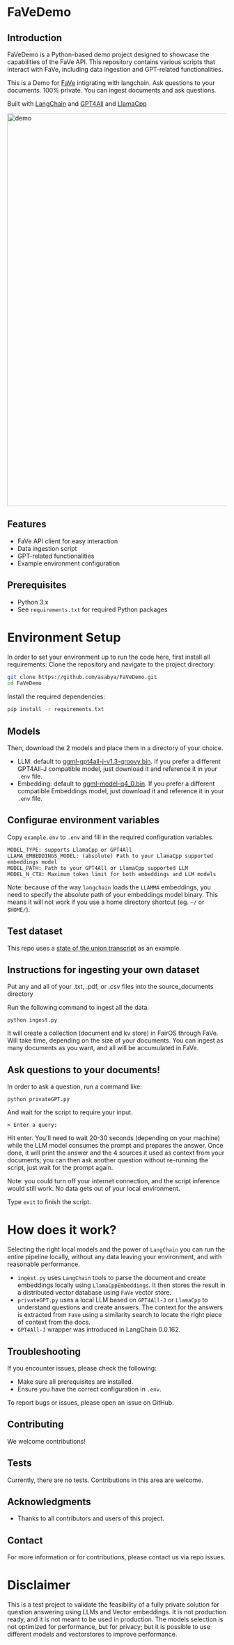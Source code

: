 # FaVeDemo

## Introduction

FaVeDemo is a Python-based demo project designed to showcase the capabilities of the FaVe API. This repository contains various scripts that interact with FaVe, including data ingestion and GPT-related functionalities.

This is a Demo for [FaVe](https://github.com/fairDataSociety/FaVe) intigrating with langchain.
Ask questions to your documents. 100% private. You can ingest documents and ask questions.

Built with [LangChain](https://github.com/hwchase17/langchain) and [GPT4All](https://github.com/nomic-ai/gpt4all) and [LlamaCpp](https://github.com/ggerganov/llama.cpp)

<img width="902" alt="demo" src="https://user-images.githubusercontent.com/721666/236942256-985801c9-25b9-48ef-80be-3acbb4575164.png">


## Features

- FaVe API client for easy interaction
- Data ingestion script
- GPT-related functionalities
- Example environment configuration

## Prerequisites

- Python 3.x
- See `requirements.txt` for required Python packages

# Environment Setup

In order to set your environment up to run the code here, first install all requirements:
Clone the repository and navigate to the project directory:

```bash
git clone https://github.com/asabya/FaVeDemo.git
cd FaVeDemo
```

Install the required dependencies:

```bash
pip install -r requirements.txt
```

## Models
Then, download the 2 models and place them in a directory of your choice.
- LLM: default to [ggml-gpt4all-j-v1.3-groovy.bin](https://gpt4all.io/models/ggml-gpt4all-j-v1.3-groovy.bin). If you prefer a different GPT4All-J compatible model, just download it and reference it in your `.env` file.
- Embedding: default to [ggml-model-q4_0.bin](https://huggingface.co/Pi3141/alpaca-native-7B-ggml/resolve/397e872bf4c83f4c642317a5bf65ce84a105786e/ggml-model-q4_0.bin). If you prefer a different compatible Embeddings model, just download it and reference it in your `.env` file.

## Configurae environment variables
Copy `example.env` to `.env` and fill in the required configuration variables.

```
MODEL_TYPE: supports LlamaCpp or GPT4All
LLAMA_EMBEDDINGS_MODEL: (absolute) Path to your LlamaCpp supported embeddings model
MODEL_PATH: Path to your GPT4All or LlamaCpp supported LLM
MODEL_N_CTX: Maximum token limit for both embeddings and LLM models
```

Note: because of the way `langchain` loads the `LLAMMA` embeddings, you need to specify the absolute path of your embeddings model binary. This means it will not work if you use a home directory shortcut (eg. `~/` or `$HOME/`).

## Test dataset
This repo uses a [state of the union transcript](https://github.com/imartinez/privateGPT/blob/main/source_documents/state_of_the_union.txt) as an example.

## Instructions for ingesting your own dataset

Put any and all of your .txt, .pdf, or .csv files into the source_documents directory

Run the following command to ingest all the data.

```shell
python ingest.py
```

It will create a collection (document and kv store) in FairOS through FaVe. Will take time, depending on the size of your documents.
You can ingest as many documents as you want, and all will be accumulated in FaVe.

## Ask questions to your documents!
In order to ask a question, run a command like:

```shell
python privateGPT.py
```

And wait for the script to require your input. 

```shell
> Enter a query:
```

Hit enter. You'll need to wait 20-30 seconds (depending on your machine) while the LLM model consumes the prompt and prepares the answer. Once done, it will print the answer and the 4 sources it used as context from your documents; you can then ask another question without re-running the script, just wait for the prompt again. 

Note: you could turn off your internet connection, and the script inference would still work. No data gets out of your local environment.

Type `exit` to finish the script.

# How does it work?
Selecting the right local models and the power of `LangChain` you can run the entire pipeline locally, without any data leaving your environment, and with reasonable performance.

- `ingest.py` uses `LangChain` tools to parse the document and create embeddings locally using `LlamaCppEmbeddings`. It then stores the result in a distributed vector database using `FaVe` vector store. 
- `privateGPT.py` uses a local LLM based on `GPT4All-J` or `LlamaCpp` to understand questions and create answers. The context for the answers is extracted from `FaVe` using a similarity search to locate the right piece of context from the docs.
- `GPT4All-J` wrapper was introduced in LangChain 0.0.162.




## Troubleshooting

If you encounter issues, please check the following:

- Make sure all prerequisites are installed.
- Ensure you have the correct configuration in `.env`.

To report bugs or issues, please open an issue on GitHub.

## Contributing

We welcome contributions!

## Tests

Currently, there are no tests. Contributions in this area are welcome.

## Acknowledgments

- Thanks to all contributors and users of this project.

## Contact

For more information or for contributions, please contact us via repo issues.

# Disclaimer
This is a test project to validate the feasibility of a fully private solution for question answering using LLMs and Vector embeddings. It is not production ready, and it is not meant to be used in production. The models selection is not optimized for performance, but for privacy; but it is possible to use different models and vectorstores to improve performance.
